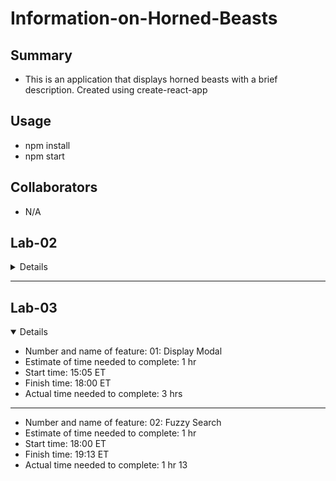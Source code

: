 # Information-on-Horned-Beasts


## Summary

- This is an application that displays horned beasts with a brief description.  Created using create-react-app

## Usage

- npm install
- npm start

## Collaborators

- N/A

## Lab-02
<details>
Feature #1: Display images
Estimate of time needed to complete: 15min
Start time: 10:10
Finish time: 10:20
Actual time needed to complete: 10min

- Feature #2: Allow users to vote for their favorite beast
- Estimate of time needed to complete: 45min
- Start time: 10:30
- Finish time: 11:10
- Actual time needed to complete: 40min
---
- Feature 3: Bootstrap
- Estimate of time needed to complete: 60min
- Start time: 11:25p
- Finish time: 12:30p
- Actual time needed to complete: 55min
---
- Stretch Goal: Add Interaction
- Estimate of time needed to complete: 15min
- Start time: 12:35
- Finish time: 12:50
- Actual time needed to complete: 15min
</details>

---
## Lab-03

<details open>

- Number and name of feature: 01: Display Modal
- Estimate of time needed to complete: 1 hr
- Start time: 15:05 ET
- Finish time: 18:00 ET
- Actual time needed to complete: 3 hrs
---
- Number and name of feature: 02: Fuzzy Search
- Estimate of time needed to complete: 1 hr
- Start time: 18:00 ET
- Finish time: 19:13 ET
- Actual time needed to complete: 1 hr 13

</details>